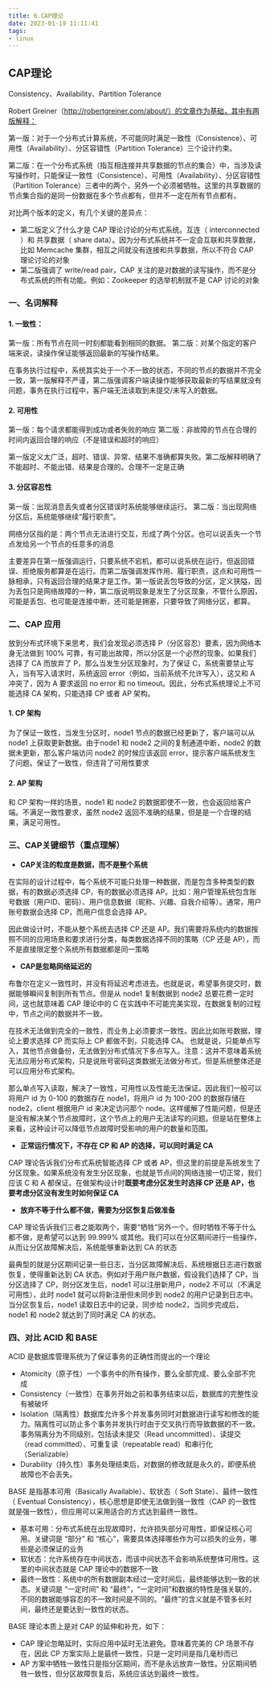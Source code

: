 ```yaml
---
title: 6.CAP理论
date: 2023-01-19 11:11:41
tags:
- linux
---
```


## CAP理论

Consistency、Availability、Partition Tolerance 

Robert Greiner（http://robertgreiner.com/about/）的文章作为基础，其中有两版解释：

第一版：对于一个分布式计算系统，不可能同时满足一致性（Consistence）、可用性（Availability）、分区容错性（Partition Tolerance）三个设计约束。

第二版：在一个分布式系统（指互相连接并共享数据的节点的集合）中，当涉及读写操作时，只能保证一致性（Consistence）、可用性（Availability）、分区容错性（Partition Tolerance）三者中的两个，另外一个必须被牺牲。这里的共享数据的节点集合指的是同一份数据在多个节点都有，但并不一定在所有节点都有。

对比两个版本的定义，有几个关键的差异点：

- 第二版定义了什么才是 CAP 理论讨论的分布式系统。互连（ interconnected ）和 共享数据（ share data）。因为分布式系统并不一定会互联和共享数据，比如 Memcache 集群，相互之间就没有连接和共享数据，所以不符合 CAP 理论讨论的对象
- 第二版强调了 write/read pair，CAP 关注的是对数据的读写操作，而不是分布式系统的所有功能。例如：Zookeeper 的选举机制就不是 CAP 讨论的对象

### 一、名词解释

#### 1. 一致性：
第一版：所有节点在同一时刻都能看到相同的数据。
第二版：对某个指定的客户端来说，读操作保证能够返回最新的写操作结果。

在事务执行过程中，系统其实处于一个不一致的状态，不同的节点的数据并不完全一致，第一版解释不严谨，第二版强调客户端读操作能够获取最新的写结果就没有问题，事务在执行过程中，客户端无法读取到未提交/未写入的数据。

#### 2. 可用性

第一版：每个请求都能得到成功或者失败的响应
第二版：非故障的节点在合理的时间内返回合理的响应（不是错误和超时的响应）

第一版定义太广泛，超时、错误、异常、结果不准确都算失败。第二版解释明确了不能超时、不能出错、结果是合理的。合理不一定是正确

#### 3. 分区容忍性

第一版：出现消息丢失或者分区错误时系统能够继续运行。
第二版：当出现网络分区后，系统能够继续“履行职责”。

网络分区指的是：两个节点无法进行交互，形成了两个分区。也可以说丢失一个节点发给另一个节点的任意多的消息

主要差异在第一版强调运行，只要系统不宕机，都可以说系统在运行，但返回错误、拒绝服务都算是在运行。而第二版强调发挥作用、履行职责，这点和可用性一脉相承，只有返回合理的结果才是工作。第一版说丢包导致的分区，定义狭隘，因为丢包只是网络故障的一种，第二版说明现象是发生了分区现象，不管什么原因，可能是丢包、也可能是连接中断，还可能是拥塞，只要导致了网络分区，都算。

### 二、CAP 应用

放到分布式环境下来思考，我们会发现必须选择 P（分区容忍）要素，因为网络本身无法做到 100% 可靠，有可能出故障，所以分区是一个必然的现象。如果我们选择了 CA 而放弃了 P，那么当发生分区现象时，为了保证 C，系统需要禁止写入，当有写入请求时，系统返回 error（例如，当前系统不允许写入），这又和 A 冲突了，因为 A 要求返回 no error 和 no timeout。因此，分布式系统理论上不可能选择 CA 架构，只能选择 CP 或者 AP 架构。

#### 1. CP 架构

为了保证一致性，当发生分区时，node1 节点的数据已经更新了，客户端可以从 node1 上获取更新数据。由于node1 和 node2 之间的复制通道中断，node2 的数据未更新，那么客户端访问 node2 的时候应该返回 error，提示客户端系统发生了问题。保证了一致性，但违背了可用性要求

#### 2. AP 架构

和 CP 架构一样的场景，node1 和 node2 的数据即使不一致，也会返回给客户端。不满足一致性要求，虽然 node2 返回不准确的结果，但是是一个合理的结果，满足可用性。

### 三、CAP关键细节（重点理解）

- **CAP关注的粒度是数据，而不是整个系统**

在实际的设计过程中，每个系统不可能只处理一种数据，而是包含多种类型的数据，有的数据必须选择 CP，有的数据必须选择 AP。比如：用户管理系统包含账号数据（用户ID、密码）、用户信息数据（昵称、兴趣、自我介绍等）。通常，用户账号数据会选择 CP，而用户信息会选择 AP。

因此做设计时，不能从整个系统去选择 CP 还是 AP。我们需要将系统内的数据按照不同的应用场景和要求进行分类，每类数据选择不同的策略（CP 还是 AP），而不是直接限定整个系统所有数据都是同一策略

- **CAP是忽略网络延迟的**

布鲁尔在定义一致性时，并没有将延迟考虑进去。也就是说，希望事务提交时，数据能够瞬间复制到所有节点。但是从 node1 复制数据到 node2 总要花费一定时间，这也就意味着 CAP 理论中的 C 在实践中不可能完美实现，在数据复制的过程中，节点之间的数据并不一致。

在技术无法做到完全的一致性，而业务上必须要求一致性。因此比如账号数据，理论上要求选择 CP 而实际上 CP 都做不到，只能选择 CA。
也就是说，只能单点写入，其他节点做备份，无法做到分布式情况下多点写入。注意：这并不意味着系统无法应用分布式架构，只是说账号密码这类数据无法做分布式，但是系统整体还是可以应用分布式架构。

那么单点写入读取，解决了一致性，可用性以及性能无法保证。因此我们一般可以将用户 id 为 0-100 的数据存在 node1，将用户 id 为 100-200 的数据存储在 node2，client 根据用户 id 来决定访问那个 node。这样缓解了性能问题，但是还是没有解决某个节点故障时，这个节点上的用户无法读写的问题。但是站在整体上来看，这种设计可以降低节点故障时受影响的用户的数量和范围。

- **正常运行情况下，不存在 CP 和 AP 的选择，可以同时满足 CA**

CAP 理论告诉我们分布式系统智能选择 CP 或者 AP，但这里的前提是系统发生了分区现象。如果系统没有发生分区现象，也就是节点间的网络连接一切正常，我们应该 C 和 A 都保证。在做架构设计时**既要考虑分区发生时选择 CP 还是 AP，也要考虑分区没有发生时如何保证 CA**

- **放弃不等于什么都不做，需要为分区恢复后做准备**

CAP 理论告诉我们三者之能取两个，需要“牺牲”另外一个。但时牺牲不等于什么都不做，是希望可以达到 99.999% 或其他。我们可以在分区期间进行一些操作，从而让分区故障解决后，系统能够重新达到 CA 的状态

最典型的就是分区期间记录一些日志，当分区故障解决后，系统根据日志进行数据恢复，使得重新达到 CA 状态。例如对于用户账户数据，假设我们选择了 CP，当分区选择了 CP，则分区发生后，node1 可以注册新用户，node2 不可以（不满足可用性），此时 node1 就可以将新注册但未同步到 node2 的用户记录到日志中。当分区恢复后，node1 读取日志中的记录，同步给 node2，当同步完成后，node1 和 node2 就达到了同时满足 CA 的状态。

### 四、对比 ACID 和 BASE

ACID 是数据库管理系统为了保证事务的正确性而提出的一个理论

- Atomicity（原子性）一个事务中的所有操作，要么全部完成、要么全部不完成
- Consistency（一致性）在事务开始之前和事务结束以后，数据库的完整性没有被破坏
- Isolation（隔离性）数据库允许多个并发事务同时对数据进行读写和修改的能力。隔离性可以防止多个事务并发执行时由于交叉执行而导致数据的不一致。事务隔离分为不同级别，包括读未提交（Read uncommitted）、读提交（read committed）、可重复读（repeatable read）和串行化（Serializable）
- Durability（持久性）事务处理结束后，对数据的修改就是永久的，即便系统故障也不会丢失。

BASE 是指基本可用（Basically Available）、软状态（ Soft State）、最终一致性（ Eventual Consistency），核心思想是即使无法做到强一致性（CAP 的一致性就是强一致性），但应用可以采用适合的方式达到最终一致性。

- 基本可用：分布式系统在出现故障时，允许损失部分可用性，即保证核心可用。关键词是 “部分” 和 “核心”，需要具体选择哪些作为可以损失的业务，哪些是必须保证的业务
- 软状态：允许系统存在中间状态，而该中间状态不会影响系统整体可用性。这里的中间状态就是 CAP 理论中的数据不一致
- 最终一致性：系统中的所有数据副本经过一定时间后，最终能够达到一致的状态。关键词是 “一定时间” 和 “最终”，“一定时间”和数据的特性是强关联的，不同的数据能够容忍的不一致时间是不同的。“最终”的含义就是不管多长时间，最终还是要达到一致性的状态。

BASE 理论本质上是对 CAP 的延伸和补充，如下：

- CAP 理论忽略延时，实际应用中延时无法避免。意味着完美的 CP 场景不存在，因此 CP 方案实际上是最终一致性，只是一定时间是指几毫秒而已
- AP 方案中牺牲一致性只是指分区期间，而不是永远放弃一致性。分区期间牺牲一致性，但分区故障恢复后，系统应该达到最终一致性。
